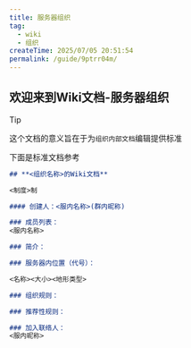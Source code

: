 ```yaml
---
title: 服务器组织
tag:
  - wiki
  - 组织
createTime: 2025/07/05 20:51:54
permalink: /guide/9ptrr04m/
---
```


## **欢迎来到Wiki文档-服务器组织**

> [!tip]
> 这个文档的意义旨在于为`组织内部文档`编辑提供标准

下面是标准文档参考

```md
## **<组织名称>的Wiki文档**

<制度>制

#### 创建人：<服内名称>(群内昵称)

### 成员列表：  
<服内名称>

### 简介： 

### 服务器内位置（代号）：

<名称><大小><地形类型>  

### 组织规则：

### 推荐性规则：

### 加入联络人：
<服内昵称>
```